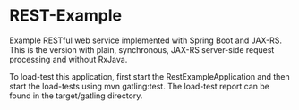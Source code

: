 # REST-Example
Example RESTful web service implemented with Spring Boot and JAX-RS.
This is the version with plain, synchronous, JAX-RS server-side request processing and without RxJava.

To load-test this application, first start the RestExampleApplication and then start the load-tests using mvn gatling:test.
The load-test report can be found in the target/gatling directory.
